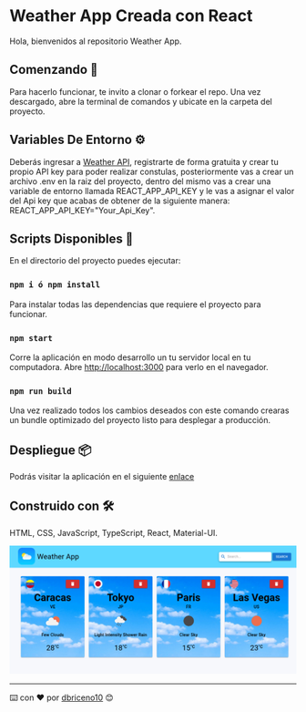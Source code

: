 # Weather App Creada con React

Hola, bienvenidos al repositorio Weather App.

## Comenzando 🚀

Para hacerlo funcionar, te invito a clonar o forkear el repo. Una vez descargado, abre la terminal de comandos y ubicate en la carpeta del proyecto.

## Variables De Entorno ⚙️

Deberás ingresar a [Weather API](https://openweathermap.org/api), registrarte de forma gratuita y crear tu propio API key para poder realizar constulas, posteriormente vas a crear un archivo .env en la raiz del proyecto, dentro del mismo vas a crear una variable de entorno llamada REACT_APP_API_KEY y le vas a asignar el valor del Api key que acabas de obtener de la siguiente manera: REACT_APP_API_KEY="Your_Api_Key".

## Scripts Disponibles 📌

En el directorio del proyecto puedes ejecutar:

### `npm i ó npm install`
Para instalar todas las dependencias que requiere el proyecto para funcionar.

### `npm start`

Corre la aplicación en modo desarrollo un tu servidor local en tu computadora.
Abre [http://localhost:3000](http://localhost:3000) para verlo en el navegador.


### `npm run build`

Una vez realizado todos los cambios deseados con este comando crearas un bundle optimizado del proyecto listo para desplegar a producción.

## Despliegue 📦

Podrás visitar la aplicación en el siguiente [enlace](https://weather-app-dbriceno10.vercel.app/)

## Construido con 🛠️

HTML, CSS, JavaScript, TypeScript, React, Material-UI.

<img src="./public/miniatura.png"/>

---
⌨️ con ❤️ por [dbriceno10](https://github.com/dbriceno10) 😊
